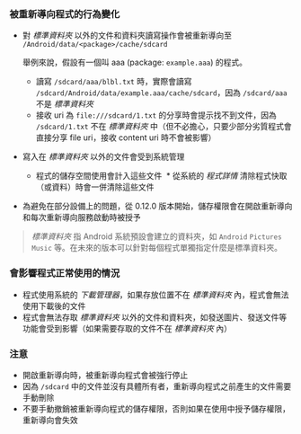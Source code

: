 ### 被重新導向程式的行為變化

* 對 _標準資料夾_ 以外的文件和資料夾讀寫操作會被重新導向至 `/Android/data/<package>/cache/sdcard`

  舉例來說，假設有一個叫 aaa (package: `example.aaa`) 的程式。
  
  * 讀寫 `/sdcard/aaa/blbl.txt` 時，實際會讀寫 `/sdcard/Android/data/example.aaa/cache/sdcard`，因為 `/sdcard/aaa` 不是  _標準資料夾_
  * 接收 uri 為 `file:///sdcard/1.txt` 的分享時會提示找不到文件，因為 `/sdcard/1.txt` 不在  _標準資料夾_ 中（但不必擔心，只要少部分劣質程式會直接分享 file uri，接收 content uri 時不會被影響）

* 寫入在 _標準資料夾_ 以外的文件會受到系統管理
  * 程式的儲存空間使用會計入這些文件
  * 從系統的 _程式詳情_ 清除程式快取（或資料）時會一併清除這些文件

* 為避免在部分設備上的問題，從 0.12.0 版本開始，儲存權限會在開啟重新導向和每次重新導向服務啟動時被授予

> _標準資料夾_ 指 Android 系統預設會建立的資料夾，如 `Android` `Pictures` `Music` 等。在未來的版本可以針對每個程式單獨指定什麼是標準資料夾。

### 會影響程式正常使用的情況

* 程式使用系統的 _下載管理器_，如果存放位置不在 _標準資料夾_ 內，程式會無法使用下載後的文件
* 程式會無法存取 _標準資料夾_ 以外的文件和資料夾，如發送圖片、發送文件等功能會受到影響（如果需要存取的文件不在 _標準資料夾_ 內）

### 注意

* 開啟重新導向時，被重新導向程式會被強行停止
* 因為 `/sdcard` 中的文件並沒有具體所有者，重新導向程式之前產生的文件需要手動刪除
* 不要手動撤銷被重新導向程式的儲存權限，否則如果在使用中授予儲存權限，重新導向會失效
